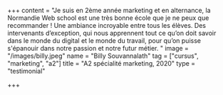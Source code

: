 +++
content = "Je suis en 2ème année marketing et en alternance, la Normandie Web school est une très bonne école que je ne peux que recommander ! Une ambiance incroyable entre tous les élèves. Des intervenants d’exception, qui nous apprennent tout ce qu’on doit savoir dans le monde du digital et le monde du travail, pour qu’on puisse s'épanouir dans notre passion et notre futur métier. "
image = "/images/billy.jpeg"
name = "Billy Souvannalath"
tag = ["cursus", "marketing", "a2"]
title = "A2 spécialité marketing, 2020"
type = "testimonial"

+++

